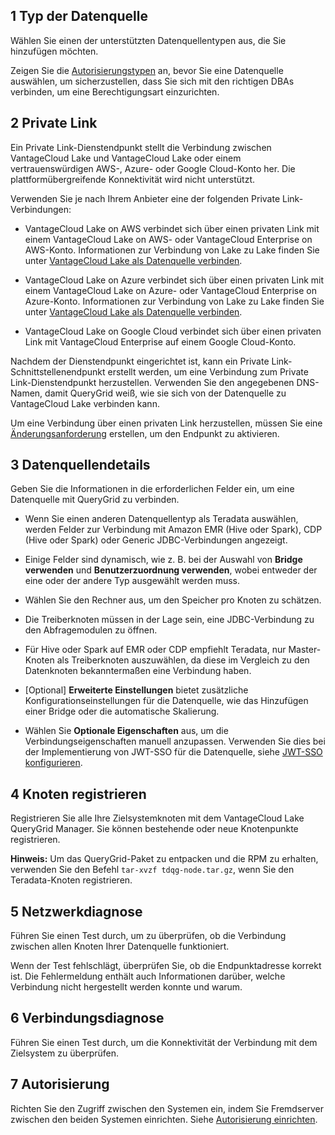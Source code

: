 1 Typ der Datenquelle
---------------------

Wählen Sie einen der unterstützten Datenquellentypen aus, die Sie hinzufügen möchten.

Zeigen Sie die [Autorisierungstypen](bbw1687364943833.md) an, bevor Sie eine Datenquelle auswählen, um sicherzustellen, dass Sie sich mit den richtigen DBAs verbinden, um eine Berechtigungsart einzurichten.

2 Private Link
--------------

Ein Private Link-Dienstendpunkt stellt die Verbindung zwischen VantageCloud Lake und VantageCloud Lake oder einem vertrauenswürdigen AWS-, Azure- oder Google Cloud-Konto her. Die plattformübergreifende Konnektivität wird nicht unterstützt.

Verwenden Sie je nach Ihrem Anbieter eine der folgenden Private Link-Verbindungen:

-   VantageCloud Lake on AWS verbindet sich über einen privaten Link mit einem VantageCloud Lake on AWS- oder VantageCloud Enterprise on AWS-Konto. Informationen zur Verbindung von Lake zu Lake finden Sie unter [VantageCloud Lake als Datenquelle verbinden](cgh1722901880213.md).

-   VantageCloud Lake on Azure verbindet sich über einen privaten Link mit einem VantageCloud Lake on Azure- oder VantageCloud Enterprise on Azure-Konto. Informationen zur Verbindung von Lake zu Lake finden Sie unter [VantageCloud Lake als Datenquelle verbinden](cgh1722901880213.md).

-   VantageCloud Lake on Google Cloud verbindet sich über einen privaten Link mit VantageCloud Enterprise auf einem Google Cloud-Konto.

Nachdem der Dienstendpunkt eingerichtet ist, kann ein Private Link-Schnittstellenendpunkt erstellt werden, um eine Verbindung zum Private Link-Dienstendpunkt herzustellen. Verwenden Sie den angegebenen DNS-Namen, damit QueryGrid weiß, wie sie sich von der Datenquelle zu VantageCloud Lake verbinden kann.

Um eine Verbindung über einen privaten Link herzustellen, müssen Sie eine [Änderungsanforderung](yml1671157089031.md) erstellen, um den Endpunkt zu aktivieren.

3 Datenquellendetails
---------------------

Geben Sie die Informationen in die erforderlichen Felder ein, um eine Datenquelle mit QueryGrid zu verbinden.

-   Wenn Sie einen anderen Datenquellentyp als Teradata auswählen, werden Felder zur Verbindung mit Amazon EMR (Hive oder Spark), CDP (Hive oder Spark) oder Generic JDBC-Verbindungen angezeigt.

-   Einige Felder sind dynamisch, wie z. B. bei der Auswahl von **Bridge verwenden** und **Benutzerzuordnung verwenden**, wobei entweder der eine oder der andere Typ ausgewählt werden muss.

-   Wählen Sie den Rechner aus, um den Speicher pro Knoten zu schätzen.

-   Die Treiberknoten müssen in der Lage sein, eine JDBC-Verbindung zu den Abfragemodulen zu öffnen.

-   Für Hive oder Spark auf EMR oder CDP empfiehlt Teradata, nur Master-Knoten als Treiberknoten auszuwählen, da diese im Vergleich zu den Datenknoten bekanntermaßen eine Verbindung haben.

-   \[Optional\] **Erweiterte Einstellungen** bietet zusätzliche Konfigurationseinstellungen für die Datenquelle, wie das Hinzufügen einer Bridge oder die automatische Skalierung.

-   Wählen Sie **Optionale Eigenschaften** aus, um die Verbindungseigenschaften manuell anzupassen. Verwenden Sie dies bei der Implementierung von JWT-SSO für die Datenquelle, siehe [JWT-SSO konfigurieren](esw1713987246219.md).

4 Knoten registrieren
---------------------

Registrieren Sie alle Ihre Zielsystemknoten mit dem VantageCloud Lake QueryGrid Manager. Sie können bestehende oder neue Knotenpunkte registrieren.

**Hinweis:** Um das QueryGrid-Paket zu entpacken und die RPM zu erhalten, verwenden Sie den Befehl `tar-xvzf tdqg-node.tar.gz`, wenn Sie den Teradata-Knoten registrieren.

5 Netzwerkdiagnose
------------------

Führen Sie einen Test durch, um zu überprüfen, ob die Verbindung zwischen allen Knoten Ihrer Datenquelle funktioniert.

Wenn der Test fehlschlägt, überprüfen Sie, ob die Endpunktadresse korrekt ist. Die Fehlermeldung enthält auch Informationen darüber, welche Verbindung nicht hergestellt werden konnte und warum.

6 Verbindungsdiagnose
---------------------

Führen Sie einen Test durch, um die Konnektivität der Verbindung mit dem Zielsystem zu überprüfen.

7 Autorisierung
---------------

Richten Sie den Zugriff zwischen den Systemen ein, indem Sie Fremdserver zwischen den beiden Systemen einrichten. Siehe [Autorisierung einrichten](bbw1687364943833.md).
